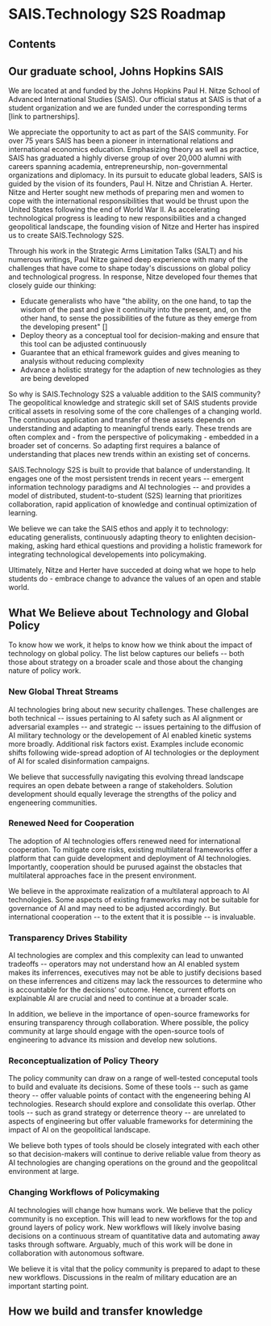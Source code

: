 # SAIS.Technology S2S Roadmap

## Contents

## Our graduate school, Johns Hopkins SAIS

We are located at and funded by the Johns Hopkins Paul H. Nitze School of Advanced International Studies (SAIS). Our official status at SAIS is that of a student organization and we are funded under the corresponding terms [link to partnerships].

We appreciate the opportunity to act as part of the SAIS community. For over 75 years SAIS has been a pioneer in international relations and international economics education. Emphasizing theory as well as practice, SAIS has graduated a highly diverse group of over 20,000 alumni with careers spanning academia, entrepreneurship, non-governmental organizations and diplomacy. In its pursuit to educate global leaders, SAIS is guided by the vision of its founders, Paul H. Nitze and Christian A. Herter. Nitze and Herter sought new methods of preparing men and women to cope with the international responsibilities that would be thrust upon the United States following the end of World War II. As accelerating technological progress is leading to new responsibilities and a changed geopolitical landscape, the founding vision of Nitze and Herter has inspired us to create SAIS.Technology S2S.

Through his work in the Strategic Arms Limitation Talks (SALT) and his numerous writings, Paul Nitze gained deep experience with many of the challenges that have come to shape today's discussions on global policy and technological progress. In response, Nitze developed four themes that closely guide our thinking:

* Educate generalists who have "the ability, on the one hand, to tap the wisdom of the past and give it continuity into the present, and, on the other hand, to sense the possibilities of the future as they emerge from the developing present" []
* Deploy theory as a conceptual tool for decision-making and ensure that this tool can be adjusted continuously 
* Guarantee that an ethical framework guides and gives meaning to analysis without reducing complexity
* Advance a holistic strategy for the adaption of new technologies as they are being developed

So why is SAIS.Technology S2S a valuable addition to the SAIS community? The geopolitical knowledge and strategic skill set of SAIS students provide critical assets in resolving some of the core challenges of a changing world. The continuous application and transfer of these assets depends on understanding and adapting to meaningful trends early. These trends are often complex and - from the perspective of policymaking - embedded in a broader set of concerns. So adapting first requires a balance of understanding that places new trends within an existing set of concerns.

SAIS.Technology S2S is built to provide that balance of understanding. It engages one of the most persistent trends in recent years -- emergent information technology paradigms and AI technologies -- and provides a model of distributed, student-to-student (S2S) learning that prioritizes collaboration, rapid application of knowledge and continual optimization of learning. 

We believe we can take the SAIS ethos and apply it to technology: educating generalists, continuously adapting theory to enlighten decision-making, asking hard ethical questions and providing a holistic framework for integrating technological developements into policymaking. 

Ultimately, Nitze and Herter have succeded at doing what we hope to help students do - embrace change to advance the values of an open and stable world. 

## What We Believe about Technology and Global Policy

To know how we work, it helps to know how we think about the impact of technology on global policy. The list below captures our beliefs -- both those about strategy on a broader scale and those about the changing nature of policy work. 

### New Global Threat Streams
AI technologies bring about new security challenges. These challenges are both technical -- issues pertaining to AI safety such as AI alignment or adversarial examples -- and strategic -- issues pertaining to the diffusion of AI military technology or the developement of AI enabled kinetic systems more broadly. Additional risk factors exist. Examples include economic shifts following wide-spread adoption of AI technologies or the deployment of AI for scaled disinformation campaigns. 

We believe that successfully navigating this evolving thread landscape requires an open debate between a range of stakeholders. Solution development should equally leverage the strengths of the policy and engeneering communities.

### Renewed Need for Cooperation
The adoption of AI technologies offers renewed need for international cooperation. To mitigate core risks, existing multilateral frameworks offer a platform that can guide development and deployment of AI technologies. Importantly, cooperation should be purused against the obstacles that multilateral approaches face in the present environment. 

We believe in the approximate realization of a multilateral approach to AI technologies. Some aspects of existing frameworks may not be suitable for governance of AI and may need to be adjusted accordingly. But international cooperation -- to the extent that it is possible -- is invaluable. 

### Transparency Drives Stability
AI technologies are complex and this complexity can lead to unwanted tradeoffs -- operators may not understand how an AI enabled system makes its inferrences, executives may not be able to justify decisions based on these inferrences and citizens may lack the ressources to determine who is accountable for the decisions' outcome. 
Hence, current efforts on explainable AI are crucial and need to continue at a broader scale. 

In addition, we believe in the importance of open-source frameworks for ensuring transparency through collaboration. Where possible, the policy community at large should engage with the open-source tools of engineering to advance its mission and develop new solutions. 

### Reconceptualization of Policy Theory
The policy community can draw on a range of well-tested conceputal tools to build and evaluate its decisions. Some of these tools -- such as game theory -- offer valuable points of contact with the engeneering behing AI technologies. Research should explore and consolidate this overlap. Other tools -- such as grand strategy or deterrence theory -- are unrelated to aspects of engineering but offer valuable frameworks for determining the impact of AI on the geopolitical landscape. 

We believe both types of tools should be closely integrated with each other so that decision-makers will continue to derive reliable value from theory as AI technologies are changing operations on the ground and the geopolitcal environment at large. 

### Changing Workflows of Policymaking
AI technologies will change how humans work. We believe that the policy community is no exception. This will lead to new workflows for the top and ground layers of policy work. New workflows will likely involve basing decisions on a continuous stream of quantitative data and automating away tasks through software. Arguably, much of this work will be done in collaboration with autonomous software. 

We believe it is vital that the policy community is prepared to adapt to these new workflows. Discussions in the realm of military education are an important starting point. 

## How we build and transfer knowledge



